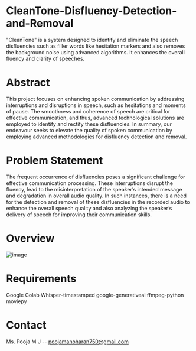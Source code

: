 # CleanTone-Disfluency-Detection-and-Removal
"CleanTone" is a system designed to identify and eliminate the speech disfluencies such as filler words like hesitation markers and also removes the background noise using advanced algorithms. It enhances the overall fluency and clarity of speeches.

# Abstract
This project focuses on enhancing spoken communication by addressing interruptions and disruptions in speech, such as hesitations and moments of pause. The smoothness and coherence of speech are critical for effective communication, and thus, advanced technological solutions are employed to identify and rectify these disfluencies. 
In summary, our endeavour seeks to elevate the quality of spoken communication by employing advanced methodologies for disfluency detection and removal.

# Problem Statement
The frequent occurrence of disfluencies poses a significant challenge for effective communication processing. These interruptions disrupt the fluency, lead to the misinterpretation of the speaker’s intended message and degradation in overall audio quality. 
In such instances, there is a need for the detection and removal of these disfluencies in the recorded audio to enhance the overall speech quality and also analyzing the speaker’s delivery of speech for improving their communication skills.

# Overview
![image](https://github.com/854pooja/CleanTone-Disfluency-Detection-and-Removal/assets/98600682/3b51b6c2-24cc-4d1d-bbef-13f2d17f70fc)

# Requirements
Google Colab
Whisper-timestamped
google-generativeai
ffmpeg-python
moviepy

# Contact
Ms. Pooja M J -- poojamanoharan750@gmail.com
